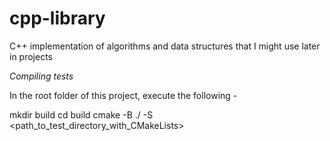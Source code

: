 # cpp-library
C++ implementation of algorithms and data structures that I might use later in projects

*Compiling tests*

In the root folder of this project, execute the following - 

mkdir build
cd build
cmake -B ./ -S <path_to_test_directory_with_CMakeLists>
 


